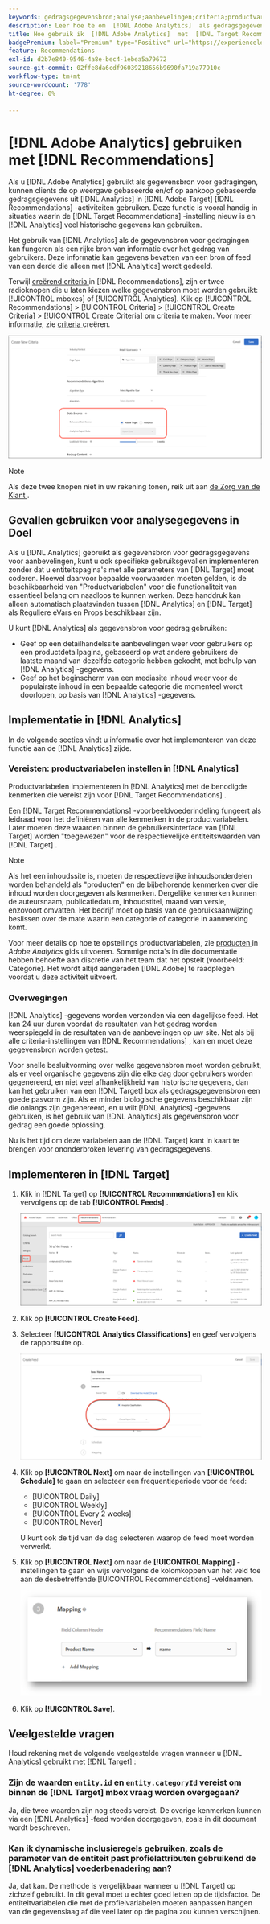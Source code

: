 ```yaml
---
keywords: gedragsgegevensbron;analyse;aanbevelingen;criteria;productvariabelen
description: Leer hoe te om  [!DNL Adobe Analytics]  als gedragsgegevensbron te gebruiken om op mening-gebaseerde en/of op aankoop-Gebaseerde gedragsgegevens van  [!DNL Analytics]  in  [!DNL Target Recommendations] te gebruiken.
title: Hoe gebruik ik  [!DNL Adobe Analytics]  met  [!DNL Target Recommendations]?
badgePremium: label="Premium" type="Positive" url="https://experienceleague.adobe.com/docs/target/using/introduction/intro.html?lang=nl-NL#premium newtab=true" tooltip="Kijk wat er in Target Premium is opgenomen."
feature: Recommendations
exl-id: d2b7e840-9546-4a8e-bec4-1ebea5a79672
source-git-commit: 02ffe8da6cdf96039218656b9690fa719a77910c
workflow-type: tm+mt
source-wordcount: '778'
ht-degree: 0%

---
```


# [!DNL Adobe Analytics] gebruiken met [!DNL Recommendations]

Als u [!DNL Adobe Analytics] gebruikt als gegevensbron voor gedragingen, kunnen clients de op weergave gebaseerde en/of op aankoop gebaseerde gedragsgegevens uit [!DNL Analytics] in [!DNL Adobe Target] [!DNL Recommendations] -activiteiten gebruiken. Deze functie is vooral handig in situaties waarin de [!DNL Target Recommendations] -instelling nieuw is en [!DNL Analytics] veel historische gegevens kan gebruiken.

Het gebruik van [!DNL Analytics] als de gegevensbron voor gedragingen kan fungeren als een rijke bron van informatie over het gedrag van gebruikers. Deze informatie kan gegevens bevatten van een bron of feed van een derde die alleen met [!DNL Analytics] wordt gedeeld.

Terwijl [ creërend criteria ](/help/main/c-recommendations/c-algorithms/create-new-algorithm.md) in [!DNL Recommendations], zijn er twee radioknopen die u laten kiezen welke gegevensbron moet worden gebruikt: [!UICONTROL mboxes] of [!UICONTROL Analytics]. Klik op [!UICONTROL Recommendations] > [!UICONTROL Criteria] > [!UICONTROL Create Criteria] > [!UICONTROL Create Criteria] om criteria te maken. Voor meer informatie, zie [ criteria ](/help/main/c-recommendations/c-algorithms/create-new-algorithm.md) creëren.

![ Van het Gedrag gegevensbronknopen ](assets/behavioral-data-source.png)

>[!NOTE]
>
>Als deze twee knopen niet in uw rekening tonen, reik uit aan [ de Zorg van de Klant ](/help/main/cmp-resources-and-contact-information.md#reference_ACA3391A00EF467B87930A450050077C).

## Gevallen gebruiken voor analysegegevens in Doel

Als u [!DNL Analytics] gebruikt als gegevensbron voor gedragsgegevens voor aanbevelingen, kunt u ook specifieke gebruiksgevallen implementeren zonder dat u entiteitspagina&#39;s met alle parameters van [!DNL Target] moet coderen. Hoewel daarvoor bepaalde voorwaarden moeten gelden, is de beschikbaarheid van &quot;Productvariabelen&quot; voor die functionaliteit van essentieel belang om naadloos te kunnen werken. Deze handdruk kan alleen automatisch plaatsvinden tussen [!DNL Analytics] en [!DNL Target] als Reguliere eVars en Props beschikbaar zijn.

U kunt [!DNL Analytics] als gegevensbron voor gedrag gebruiken:

* Geef op een detailhandelssite aanbevelingen weer voor gebruikers op een productdetailpagina, gebaseerd op wat andere gebruikers de laatste maand van dezelfde categorie hebben gekocht, met behulp van [!DNL Analytics] -gegevens.
* Geef op het beginscherm van een mediasite inhoud weer voor de populairste inhoud in een bepaalde categorie die momenteel wordt doorlopen, op basis van [!DNL Analytics] -gegevens.

## Implementatie in [!DNL Analytics]

In de volgende secties vindt u informatie over het implementeren van deze functie aan de [!DNL Analytics] zijde.

### Vereisten: productvariabelen instellen in [!DNL Analytics]

Productvariabelen implementeren in [!DNL Analytics] met de benodigde kenmerken die vereist zijn voor [!DNL Target Recommendations] .

Een [!DNL Target Recommendations] -voorbeeldvoederindeling fungeert als leidraad voor het definiëren van alle kenmerken in de productvariabelen. Later moeten deze waarden binnen de gebruikersinterface van [!DNL Target] worden &quot;toegewezen&quot; voor de respectievelijke entiteitswaarden van [!DNL Target] .

>[!NOTE]
>
>Als het een inhoudssite is, moeten de respectievelijke inhoudsonderdelen worden behandeld als &quot;producten&quot; en de bijbehorende kenmerken over die inhoud worden doorgegeven als kenmerken. Dergelijke kenmerken kunnen de auteursnaam, publicatiedatum, inhoudstitel, maand van versie, enzovoort omvatten. Het bedrijf moet op basis van de gebruiksaanwijzing beslissen over de mate waarin een categorie of categorie in aanmerking komt.

Voor meer details op hoe te opstellings productvariabelen, zie [ producten ](https://experienceleague.adobe.com/docs/analytics/implementation/vars/page-vars/products.html?lang=nl-NL) in *Adobe Analytics* gids uitvoeren. Sommige nota&#39;s in die documentatie hebben behoefte aan discretie van het team dat het opstelt (voorbeeld: Categorie). Het wordt altijd aangeraden [!DNL Adobe] te raadplegen voordat u deze activiteit uitvoert.

### Overwegingen

[!DNL Analytics] -gegevens worden verzonden via een dagelijkse feed. Het kan 24 uur duren voordat de resultaten van het gedrag worden weerspiegeld in de resultaten van de aanbevelingen op uw site. Net als bij alle criteria-instellingen van [!DNL Recommendations] , kan en moet deze gegevensbron worden getest.

Voor snelle besluitvorming over welke gegevensbron moet worden gebruikt, als er veel organische gegevens zijn die elke dag door gebruikers worden gegenereerd, en niet veel afhankelijkheid van historische gegevens, dan kan het gebruiken van een [!DNL Target] box als gedragsgegevensbron een goede pasvorm zijn. Als er minder biologische gegevens beschikbaar zijn die onlangs zijn gegenereerd, en u wilt [!DNL Analytics] -gegevens gebruiken, is het gebruik van [!DNL Analytics] als gegevensbron voor gedrag een goede oplossing.

Nu is het tijd om deze variabelen aan de [!DNL Target] kant in kaart te brengen voor ononderbroken levering van gedragsgegevens.

## Implementeren in [!DNL Target]

1. Klik in [!DNL Target] op **[!UICONTROL Recommendations]** en klik vervolgens op de tab **[!UICONTROL Feeds]** .

   ![ Doopfeeds ](/help/main/c-recommendations/c-algorithms/assets/feeds-tab.png)

1. Klik op **[!UICONTROL Create Feed]**.

1. Selecteer **[!UICONTROL Analytics Classifications]** en geef vervolgens de rapportsuite op.

   ![ de optie van de Classificaties van Analytics ](/help/main/c-recommendations/c-algorithms/assets/analytics-classifications.png)

1. Klik op **[!UICONTROL Next]** om naar de instellingen van **[!UICONTROL Schedule]** te gaan en selecteer een frequentieperiode voor de feed:

   * [!UICONTROL Daily]
   * [!UICONTROL Weekly]
   * [!UICONTROL Every 2 weeks]
   * [!UICONTROL Never]

   U kunt ook de tijd van de dag selecteren waarop de feed moet worden verwerkt.

1. Klik op **[!UICONTROL Next]** om naar de **[!UICONTROL Mapping]** -instellingen te gaan en wijs vervolgens de kolomkoppen van het veld toe aan de desbetreffende [!UICONTROL Recommendations] -veldnamen.

   ![ de sectie van de Toewijzing ](/help/main/c-recommendations/c-algorithms/assets/mapping.png)

1. Klik op **[!UICONTROL Save]**.

## Veelgestelde vragen

Houd rekening met de volgende veelgestelde vragen wanneer u [!DNL Analytics] gebruikt met [!DNL Target] :

### Zijn de waarden `entity.id` en `entity.categoryId` vereist om binnen de [!DNL Target] mbox vraag worden overgegaan?

Ja, die twee waarden zijn nog steeds vereist. De overige kenmerken kunnen via een [!DNL Analytics] -feed worden doorgegeven, zoals in dit document wordt beschreven.

### Kan ik dynamische inclusieregels gebruiken, zoals de parameter van de entiteit past profielattributen gebruikend de [!DNL Analytics] voederbenadering aan?

Ja, dat kan. De methode is vergelijkbaar wanneer u [!DNL Target] op zichzelf gebruikt. In dit geval moet u echter goed letten op de tijdsfactor. De entiteitvariabelen die met de profielvariabelen moeten aanpassen hangen van de gegevenslaag af die veel later op de pagina zou kunnen verschijnen.
